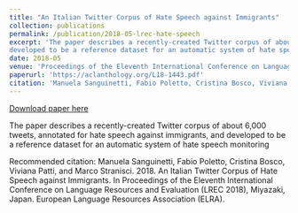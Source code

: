 ```yaml
---
title: "An Italian Twitter Corpus of Hate Speech against Immigrants"
collection: publications
permalink: /publication/2018-05-lrec-hate-speech
excerpt: 'The paper describes a recently-created Twitter corpus of about 6,000 tweets, annotated for hate speech against immigrants, and
developed to be a reference dataset for an automatic system of hate speech monitoring'
date: 2018-05
venue: 'Proceedings of the Eleventh International Conference on Language Resources and Evaluation (LREC 2018)'
paperurl: 'https://aclanthology.org/L18-1443.pdf'
citation: 'Manuela Sanguinetti, Fabio Poletto, Cristina Bosco, Viviana Patti, and Marco Stranisci. 2018. An Italian Twitter Corpus of Hate Speech against Immigrants. In Proceedings of the Eleventh International Conference on Language Resources and Evaluation (LREC 2018), Miyazaki, Japan. European Language Resources Association (ELRA).'
---
```


<a href='https://aclanthology.org/L18-1443.pdf'>Download paper here</a>

The paper describes a recently-created Twitter corpus of about 6,000 tweets, annotated for hate speech against immigrants, and
developed to be a reference dataset for an automatic system of hate speech monitoring

Recommended citation: Manuela Sanguinetti, Fabio Poletto, Cristina Bosco, Viviana Patti, and Marco Stranisci. 2018. An Italian Twitter Corpus of Hate Speech against Immigrants. In Proceedings of the Eleventh International Conference on Language Resources and Evaluation (LREC 2018), Miyazaki, Japan. European Language Resources Association (ELRA).